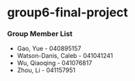# group6-final-project
### Group Member List
- Gao, Yue - 040895157
- Watson-Danis, Caleb - 041041241
- Wu, Qiaoqing - 041076817
- Zhou, Li - 041157951

